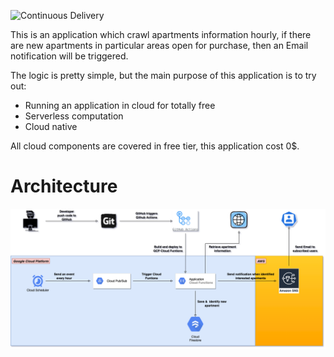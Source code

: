 ![Continuous Delivery](https://github.com/hyrepo/apartment-registration-alert/actions/workflows/cd.yml/badge.svg)

This is an application which crawl apartments information hourly, if there are new apartments in particular areas open for purchase, then an Email notification will be triggered.

The logic is pretty simple, but the main purpose of this application is to try out:
- Running an application in cloud for totally free
- Serverless computation
- Cloud native

All cloud components are covered in free tier, this application cost 0$.

# Architecture

![Architecture](https://github.com/hyrepo/apartment-registration-alert/blob/master/doc/architecture.png)